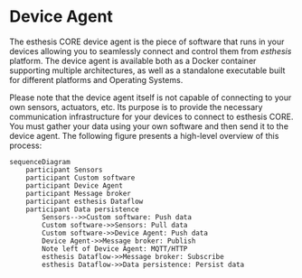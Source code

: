 # Device Agent

The esthesis CORE device agent is the piece of software that runs in your devices allowing you to
seamlessly connect and control them from _esthesis_ platform. The device agent is available both
as a Docker container supporting multiple architectures, as well as a standalone executable built
for different platforms and Operating Systems.

Please note that the device agent itself is not capable of connecting to your own sensors, actuators,
etc. Its purpose is to provide the necessary communication infrastructure for your devices to connect
to esthesis CORE. You must gather your data using your own software and then send it to the device agent.
The following figure presents a high-level overview of this process:

```mermaid
sequenceDiagram
    participant Sensors
    participant Custom software
    participant Device Agent
    participant Message broker
    participant esthesis Dataflow
    participant Data persistence
		Sensors-->>Custom software: Push data
		Custom software->>Sensors: Pull data
		Custom software->>Device Agent: Push data
		Device Agent->>Message broker: Publish
		Note left of Device Agent: MQTT/HTTP
		esthesis Dataflow->>Message broker: Subscribe
		esthesis Dataflow->>Data persistence: Persist data
```

